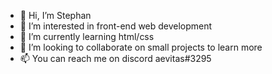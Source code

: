 - 👋 Hi, I’m Stephan
- 👀 I’m interested in front-end web development
- 🌱 I’m currently learning html/css
- 💞️ I’m looking to collaborate on small projects to learn more
- 📫 You can reach me on discord aevitas#3295

<!---
aevitas1/aevitas1 is a ✨ special ✨ repository because its `README.md` (this file) appears on your GitHub profile.
You can click the Preview link to take a look at your changes.
--->
